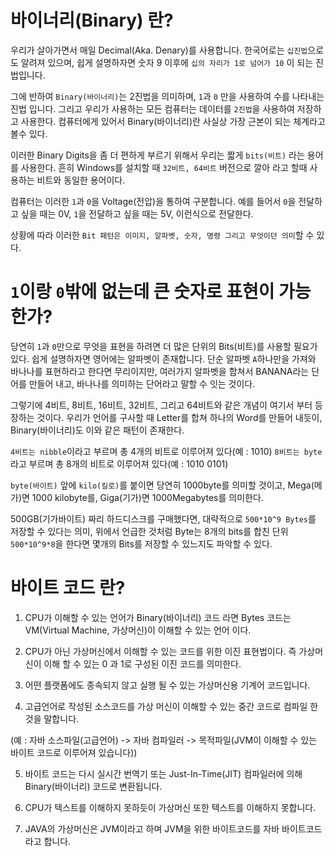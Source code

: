 
# 바이너리(Binary) 란?

  우리가 살아가면서 매일 Decimal(Aka. Denary)를 사용합니다. 한국어로는 `십진법`으로도 알려져 있으며, 쉽게 설명하자면 숫자 9 이후에
  `십의 자리가 1로 넘어가 10` 이 되는 진법입니다.
  
  그에 반하여 `Binary(바이너리)`는 2진법을 의미하며, `1`과 `0` 만을 사용하여 수를 나타내는 진법 입니다. 그리고 우리가 사용하는 모든 컴퓨터는
  데이터를 `2진법`을 사용하여 저장하고 사용한다. 컴퓨터에게 있어서 Binary(바이너리)란 사실상 가장 근본이 되는 체계라고 볼수 있다.
  
  이러한 Binary Digits을 좀 더 편하게 부르기 위해서 우리는 짧게 `bits(비트)` 라는 용어를 사용한다. 흔히 Windows를 설치할 때 `32비트, 64비트`
  버전으로 깔아 라고 할때 사용하는 비트와 동일한 용어이다.
  
  컴퓨터는 이러한 `1`과 `0`을 Voltage(전압)을 통하여 구분합니다. 예를 들어서 `0`을 전달하고 싶을 때는 0V, `1`을 전달하고 싶을 때는 5V, 이런식으로 전달한다.
  
  상황에 따라 이러한 `Bit 패턴은 이미지, 알파벳, 숫자, 명령 그리고 무엇이던 의미`할 수 있다.
  
  
  # `1`이랑 `0`밖에 없는데 큰 숫자로 표현이 가능 한가?
  
  당연히 `1`과 `0`만으로 무엇을 표현을 하려면 더 많은 단위의 Bits(비트)를 사용할 필요가 있다. 쉽게 설명하자면 영어에는 알파벳이 존재합니다.
  단순 알파벳 `A`하나만을 가져와 바나나를 표현하라고 한다면 무리이지만, 여러가지 알파벳을 합쳐서 BANANA라는 단어를 만들어 내고,
  바나나를 의미하는 단어라고 말할 수 잇는 것이다.
  
  그렇기에 4비트, 8비트, 16비트, 32비트, 그리고 64비트와 같은 개념이 여기서 부터 등장하는 것이다. 우리가 언어를 구사할 때 Letter를 합쳐 하나의
  Word를 만들어 내듯이, Binary(바이너리)도 이와 같은 패턴이 존재한다.
  
  `4비트는 nibble`이라고 부르며 총 4개의 비트로 이루어져 있다(예 : 1010)
  `8비트는 byte`라고 부르며 총 8개의 비트로 이루어져 있다(예 : 1010 0101)
  
  `byte(바이트)` 앞에 `kilo(킬로)`를 붙이면 당연히 1000byte를 의미할 것이고, Mega(메가)면 1000 kilobyte를, Giga(기가)면 1000Megabytes를 의미한다.
  
  500GB(기가바이트) 짜리 하드디스크를 구매했다면, 대략적으로 `500*10^9 Bytes`를 저장할 수 있다는 의미, 위에서 언급한 것처럼 Byte는 8개의 bits를 합친 단위
  `500*10^9*8`을 한다면 몇개의 Bits를 저장할 수 있느지도 파악할 수 있다.
  
  
  # 바이트 코드 란?
  
  1. CPU가 이해할 수 있는 언어가 Binary(바이너리) 코드 라면 Bytes 코드는 VM(Virtual Machine, 가상머신)이 이해할 수 있는 언어 이다.
  
  2. CPU가 아닌 가상머신에서 이해할 수 있는 코드를 위한 이진 표현법이다. 즉 가상머신이 이해 할 수 있는 0 과 1로 구성된 이진 코드를 의미한다.
  
  3. 어떤 플랫폼에도 종속되지 않고 실행 될 수 있는 가상머신용 기계어 코드입니다.
  
  4. 고급언어로 작성된 소스코드를 가상 머신이 이해할 수 있는 중간 코드로 컴파일 한 것을 말합니다.
  
  (예 : 자바 소스파일(고급언어) -> 자바 컴파일러 -> 목적파일(JVM이 이해할 수 있는 바이트 코드로 이루어져 있습니다))
  
  5. 바이트 코드는 다시 실시간 번역기 또는 Just-In-Time(JIT) 컴파일러에 의해 Binary(바이너리) 코드로 변환됩니다.
  
  6. CPU가 텍스트를 이해하지 못하듯이 가상머신 또한 텍스트를 이해하지 못합니다.
  
  7. JAVA의 가상머신은 JVM이라고 하며 JVM을 위한 바이트코드를 자바 바이트코드 라고 합니다.
  
